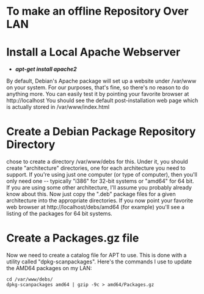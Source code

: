 # To make an offline Repository Over LAN 

# Install a Local Apache Webserver

- **_apt-get install apache2_**

By default, Debian's Apache package will set up a website under /var/www on your system. For our purposes, that's fine, so there's no reason to do anything more. You can easily test it by pointing your favorite browser at http://localhost You should see the default post-installation web page which is actually stored in /var/www/index.html


# Create a Debian Package Repository Directory

chose to create a directory /var/www/debs for this. Under it, you should create "architecture" directories, one for each architecture you need to support. If you're using just one computer (or type of computer), then you'll only need one -- typically "i386" for 32-bit systems or "amd64" for 64 bit. If you are using some other architecture, I'll assume you probably already know about this. Now just copy the ".deb" package files for a given architecture into the appropriate directories. If you now point your favorite web browser at http://localhost/debs/amd64 (for example) you'll see a listing of the packages for 64 bit systems.


# Create a Packages.gz file

Now we need to create a catalog file for APT to use. This is done with a utility called "dpkg-scanpackages". Here's the commands I use to update the AMD64 packages on my LAN:

```
cd /var/www/debs/
dpkg-scanpackages amd64 | gzip -9c > amd64/Packages.gz
```
